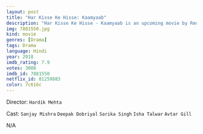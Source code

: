 ```yaml
---
layout: post
title: "Har Kisse Ke Hisse: Kaamyaab"
description: "Har Kisse Ke Hisse - Kaamyaab is an upcoming movie by Red Chillies Entertainment and Drishyam Films. Starring Sanjay Mishra and Deepak Dobriyal in the lead roles, it is the directorial feature debut of Hardik Mehta. This movie presents the story of a fictional character Sudheer, struggling to land the 500th role of his career as an extra in the Bollywood industry..."
img: 7881550.jpg
kind: movie
genres: [Drama]
tags: Drama 
language: Hindi
year: 2018
imdb_rating: 7.9
votes: 3008
imdb_id: 7881550
netflix_id: 81259883
color: 7c616c
---
```

Director: `Hardik Mehta`  

Cast: `Sanjay Mishra` `Deepak Dobriyal` `Sarika Singh` `Isha Talwar` `Avtar Gill` 

N/A